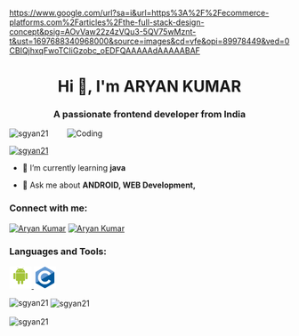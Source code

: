 https://www.google.com/url?sa=i&url=https%3A%2F%2Fecommerce-platforms.com%2Farticles%2Fthe-full-stack-design-concept&psig=AOvVaw22z4zVQu3-5QV75wMznt-t&ust=1697688340968000&source=images&cd=vfe&opi=89978449&ved=0CBIQjhxqFwoTCIiGzobc_oEDFQAAAAAdAAAAABAF
<h1 align="center">Hi 👋, I'm ARYAN KUMAR </h1>
<h3 align="center">A passionate frontend developer from India</h3>
<img align="right" alt="Coding" width="400" src="https://i.pinimg.com/originals/ce/69/4f/ce694f560636dffcf42ecf40d4f2f962.gif">

<p align="left"> <img src="https://komarev.com/ghpvc/?username=sgyan21&label=Profile%20views&color=0e75b6&style=flat" alt="sgyan21" /> </p>

<p align="left"> <a href="https://github.com/ryo-ma/github-profile-trophy"><img src="https://github-profile-trophy.vercel.app/?username=sgyan21" alt="sgyan21" /></a> </p>

- 🌱 I’m currently learning **java**

- 💬 Ask me about **ANDROID, WEB Development,**

<h3 align="left">Connect with me:</h3>
<p align="left">

<a href="https://instagram.com/__aryankumarr" target="blank"><img align="center" src="https://raw.githubusercontent.com/rahuldkjain/github-profile-readme-generator/master/src/images/icons/Social/instagram.svg" alt="Aryan Kumar" height="30" width="40" /></a>
<a href="https://www.hackerrank.com/certificates/626e75896ae5?fbclid=PAAaY-PJKU0WazP3KiY27Vso9hu7Vznd0O3P5nKAqE4PaLHKsucum_c0m7W1M" target="blank"><img align="center" src="https://raw.githubusercontent.com/rahuldkjain/github-profile-readme-generator/master/src/images/icons/Social/hackerrank.svg" alt="Aryan Kumar " height="30" width="40" /></a>
</p>

<h3 align="left">Languages and Tools:</h3>
<p align="left"> <a href="https://developer.android.com" target="_blank" rel="noreferrer"> <img src="https://raw.githubusercontent.com/devicons/devicon/master/icons/android/android-original-wordmark.svg" alt="android" width="40" height="40"/> </a> <a href="https://www.cprogramming.com/" target="_blank" rel="noreferrer"> <img src="https://raw.githubusercontent.com/devicons/devicon/master/icons/c/c-original.svg" alt="c" width="40" height="40"/> </a> </p>

<p><img align="left" src="https://github-readme-stats.vercel.app/api/top-langs?username=sgyan21&show_icons=true&locale=en&layout=compact" alt="sgyan21" /></p>

<p>&nbsp;<img align="center" src="https://github-readme-stats.vercel.app/api?username=sgyan21&show_icons=true&locale=en" alt="sgyan21" /></p>

<p><img align="center" src="https://github-readme-streak-stats.herokuapp.com/?user=sgyan21&" alt="sgyan21" /></p>
